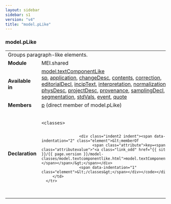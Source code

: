 ```yaml
---
layout: sidebar
sidebar: s1
version: "v4"
title: "model.pLike"
---
```

<div class="classSpec model">
   <h3 id="model.pLike">model.pLike</h3>
   <table class="wovenodd">
      <tr>
         <td colspan="2" class="wovenodd-col2">Groups paragraph-like elements.</td>
      </tr>
      <tr>
         <td class="wovenodd-col1"><strong>Module</strong></td>
         <td class="wovenodd-col2">MEI.shared</td>
      </tr>
      <tr>
         <td class="wovenodd-col1"><strong>Available in</strong></td>
         <td class="wovenodd-col2">
            <div class="parent">
               <div><a class="link_odd_classSpec" href="{{ site.baseurl }}/{{ page.version }}/model-classes/model.textcomponentlike.html">model.textComponentLike</a></div>
               <div><a class="link_odd_elementSpec" href="{{ site.baseurl }}/{{ page.version }}/elements/sp.html">sp</a>, <a class="link_odd_elementSpec" href="{{ site.baseurl }}/{{ page.version }}/elements/application.html">application</a>, <a class="link_odd_elementSpec" href="{{ site.baseurl }}/{{ page.version }}/elements/changedesc.html">changeDesc</a>, <a class="link_odd_elementSpec" href="{{ site.baseurl }}/{{ page.version }}/elements/contents.html">contents</a>, <a class="link_odd_elementSpec" href="{{ site.baseurl }}/{{ page.version }}/elements/correction.html">correction</a>, <a class="link_odd_elementSpec" href="{{ site.baseurl }}/{{ page.version }}/elements/editorialdecl.html">editorialDecl</a>, <a class="link_odd_elementSpec" href="{{ site.baseurl }}/{{ page.version }}/elements/inciptext.html">incipText</a>, <a class="link_odd_elementSpec" href="{{ site.baseurl }}/{{ page.version }}/elements/interpretation.html">interpretation</a>, <a class="link_odd_elementSpec" href="{{ site.baseurl }}/{{ page.version }}/elements/normalization.html">normalization</a>, <a class="link_odd_elementSpec" href="{{ site.baseurl }}/{{ page.version }}/elements/physdesc.html">physDesc</a>, <a class="link_odd_elementSpec" href="{{ site.baseurl }}/{{ page.version }}/elements/projectdesc.html">projectDesc</a>, <a class="link_odd_elementSpec" href="{{ site.baseurl }}/{{ page.version }}/elements/provenance.html">provenance</a>, <a class="link_odd_elementSpec" href="{{ site.baseurl }}/{{ page.version }}/elements/samplingdecl.html">samplingDecl</a>, <a class="link_odd_elementSpec" href="{{ site.baseurl }}/{{ page.version }}/elements/segmentation.html">segmentation</a>, <a class="link_odd_elementSpec" href="{{ site.baseurl }}/{{ page.version }}/elements/stdvals.html">stdVals</a>, <a class="link_odd_elementSpec" href="{{ site.baseurl }}/{{ page.version }}/elements/event.html">event</a>, <a class="link_odd_elementSpec" href="{{ site.baseurl }}/{{ page.version }}/elements/quote.html">quote</a></div>
            </div>
         </td>
      </tr>
      <tr>
         <td class="wovenodd-col1"><strong>Members</strong></td>
         <td class="wovenodd-col2">
            <div class="parent">
               <div><a class="link_odd_elementSpec" href="{{ site.baseurl }}/{{ page.version }}/elements/p.html">p</a> (direct member of model.pLike)
               </div>
            </div>
         </td>
      </tr>
      <tr>
         <td class="wovenodd-col1"><strong>Declaration</strong></td>
         <td class="wovenodd-col2">
            <div class="code" xml:space="preserve" data-lang="ODD"><code>
                  <div class="indent1 indent"><span data-indentation="1" class="element">&lt;classes&gt;</span>
                     
                     <div class="indent2 indent"><span data-indentation="2" class="element">&lt;memberOf
                           <span class="attribute">key=<span class="attributevalue">"<a class="link_odd" href="{{ site.baseurl }}/{{ page.version }}/model-classes/model.textcomponentlike.html">model.textComponentLike</a>"</span></span>/&gt;</span></div>
                     <span data-indentation="1" class="element">&lt;/classes&gt;</span></div></code></div>
         </td>
      </tr>
   </table>
</div>